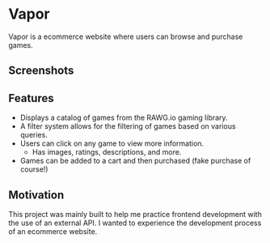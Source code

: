 # Vapor

Vapor is a ecommerce website where users can browse and purchase games.

## Screenshots

## Features

- Displays a catalog of games from the RAWG.io gaming library.
- A filter system allows for the filtering of games based on various queries.
- Users can click on any game to view more information.
  - Has images, ratings, descriptions, and more.
- Games can be added to a cart and then purchased (fake purchase of course!)

## Motivation

This project was mainly built to help me practice frontend development with the use of an external API. I wanted to experience the development process of an ecommerce website.
